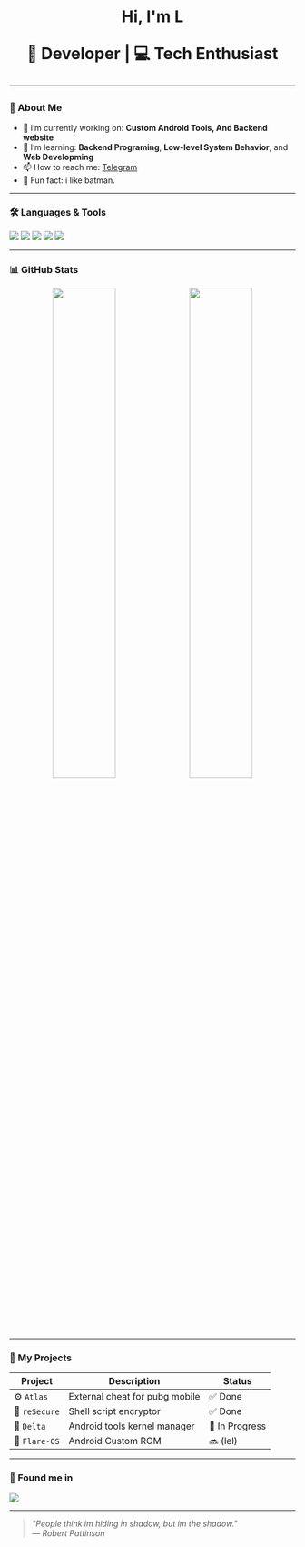 <h1 align="center">Hi, I'm L
<p align="center">
  🚀 Developer | 💻 Tech Enthusiast
</p>

---

### 🧾 About Me
- 🔭 I’m currently working on: **Custom Android Tools, And Backend website**
- 🌱 I’m learning: **Backend Programing**, **Low-level System Behavior**, and **Web Developming**
- 📫 How to reach me: [Telegram](https://t.me/cementerydrivee)
- 🧠 Fun fact: i like batman.

---

### 🛠️ Languages & Tools
<p align="left">
  <img src="https://img.shields.io/badge/HTML5-E34F26?style=for-the-badge&logo=html5&logoColor=white"/>
  <img src="https://img.shields.io/badge/CSS3-1572B6?style=for-the-badge&logo=css3&logoColor=white"/>
  <img src="https://img.shields.io/badge/JavaScript-F7DF1E?style=for-the-badge&logo=javascript&logoColor=black"/>
  <img src="https://img.shields.io/badge/Shell-121011?style=for-the-badge&logo=gnu-bash&logoColor=white"/>
  <img src="https://img.shields.io/badge/Google%20Cloud%20Shell-4285F4?style=for-the-badge&logo=google-cloud&logoColor=white"/>
</p>

---

### 📊 GitHub Stats
<p align="center">
  <img src="https://github-readme-stats.vercel.app/api?username=notluciferre&show_icons=true&theme=radical" width="47%" />
  <img src="https://github-readme-streak-stats.herokuapp.com/?user=notluciferre&theme=radical" width="47%" />
</p>

---

### 🚧 My Projects
| Project | Description | Status |
|--------|-------------|--------|
| ⚙️ `Atlas` | External cheat for pubg mobile | ✅ Done |
| 🧠 `reSecure` | Shell script encryptor | ✅ Done |
| 🔐 `Delta` | Android tools kernel manager | 🧪 In Progress |
| 🔐 `Flare-OS` | Android Custom ROM | 🔜 (lel) |

---

### 🤝 Found me in
<a href="https://t.me/yourusername"><img src="https://img.shields.io/badge/Telegram-2CA5E0?style=for-the-badge&logo=telegram&logoColor=white"/></a>

---

> _"People think im hiding in shadow, but im the shadow."_  
> — *Robert Pattinson*

